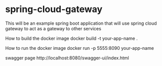 # spring-cloud-gateway
This will be an example spring boot application that will use spring cloud gateway to act as a gateway to other services

How to build the docker image
docker build -t your-app-name .

How to run the docker image
docker run -p 5555:8090 your-app-name

swagger page
http://localhost:8080/swagger-ui/index.html